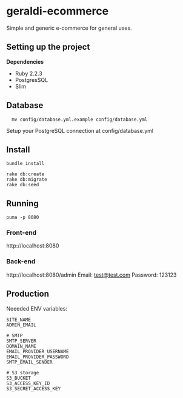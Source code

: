 # geraldi-ecommerce

Simple and generic e-commerce for general uses.

## Setting up the project
**Dependencies**

* Ruby 2.2.3
* PostgresSQL
* Slim

## Database
```
  mv config/database.yml.example config/database.yml
```
Setup your PostgreSQL connection at config/database.yml

## Install
```shell
bundle install

rake db:create
rake db:migrate
rake db:seed
```

## Running
```shell
puma -p 8080
```

### Front-end
http://localhost:8080

### Back-end
http://localhost:8080/admin
Email: test@test.com
Password: 123123

## Production
Neeeded ENV variables:
```
SITE_NAME
ADMIN_EMAIL

# SMTP
SMTP_SERVER
DOMAIN_NAME
EMAIL_PROVIDER_USERNAME
EMAIL_PROVIDER_PASSWORD
SMTP_EMAIL_SENDER

# S3 storage
S3_BUCKET
S3_ACCESS_KEY_ID
S3_SECRET_ACCESS_KEY
```
